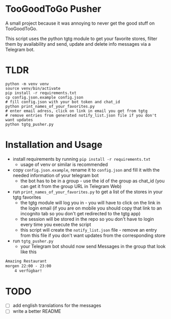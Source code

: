 # TooGoodToGo Pusher

A small project because it was annoying to never get the good stuff on TooGoodToGo.

This script uses the python tgtg module to get your favorite stores, filter them by availability and send, update and delete info messages via a Telegram bot.

# TLDR

```
python -m venv venv
source venv/bin/activate
pip install -r requirements.txt
cp config.json.example config.json
# fill config.json with your bot token and chat_id
python print_names_of_your_favorites.py
# enter email adress, click on link in email you get from tgtg
# remove entries from generated notify_list.json file if you don't want updates
python tgtg_pusher.py
```

# Installation and Usage

- install requirements by running `pip install -r requirements.txt`
  - usage of venv or similar is recommended
- copy `config.json.example`, rename it to `config.json` and fill it with the needed information of your telegram bot
  - the bot has to be in a group - use the id of the group as chat_id (you can get it from the group URL in Telegram Web)
- run `print_names_of_your_favorites.py` to get a list of the stores in your tgtg favorites
  - the tgtg module will log you in - you will have to click on the link in the login email (if you are on mobile you should copy that link to an incognito tab so you don't get redirected to the tgtg app)
  - the session will be stored in the repo so you don't have to login every time you execute the script
  - this script will create the `notify_list.json` file - remove an entry from this file if you don't want updates from the corresponding store
- run `tgtg_pusher.py`
  - your Telegram bot should now send Messages in the group that look like this
```txt
Amazing Restaurant
morgen 22:00 - 23:00
    4 verfügbar!
```

# TODO

- [ ] add english translations for the messages
- [ ] write a better README
